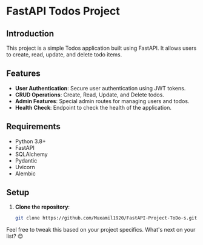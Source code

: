 # FastAPI Todos Project

## Introduction
This project is a simple Todos application built using FastAPI. It allows users to create, read, update, and delete todo items.

## Features
- **User Authentication**: Secure user authentication using JWT tokens.
- **CRUD Operations**: Create, Read, Update, and Delete todos.
- **Admin Features**: Special admin routes for managing users and todos.
- **Health Check**: Endpoint to check the health of the application.

## Requirements
- Python 3.8+
- FastAPI
- SQLAlchemy
- Pydantic
- Uvicorn
- Alembic

## Setup
1. **Clone the repository**:
   ```sh
   git clone https://github.com/Muxamil1920/FastAPI-Project-ToDo-s.git

Feel free to tweak this based on your project specifics. What's next on your list? 😊
